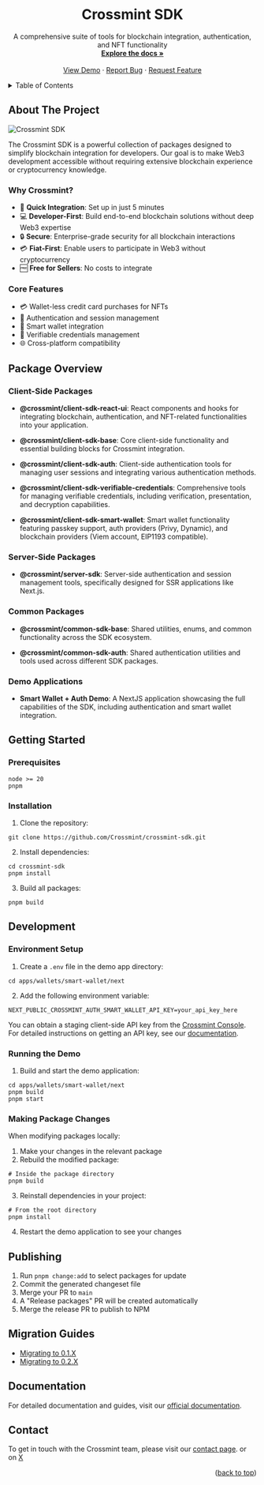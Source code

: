 <div align="center">
  <h1 align="center">Crossmint SDK</h1>

  <p align="center">
    A comprehensive suite of tools for blockchain integration, authentication, and NFT functionality
    <br />
    <a href="https://docs.crossmint.com/sdk-reference/introduction"><strong>Explore the docs »</strong></a>
    <br />
    <br />
    <a href="https://www.smarterwallet.dev/">View Demo</a>
    ·
    <a href="https://github.com/Crossmint/crossmint-sdk/issues">Report Bug</a>
    ·
    <a href="https://github.com/Crossmint/crossmint-sdk/issues">Request Feature</a>
  </p>
</div>

<details>
  <summary>Table of Contents</summary>
  <ol>
    <li><a href="#about-the-project">About The Project</a></li>
    <li><a href="#package-overview">Package Overview</a></li>
    <li><a href="#getting-started">Getting Started</a></li>
    <li><a href="#development">Development</a></li>
    <li><a href="#running-the-demo">Running the Demo</a></li>
    <li><a href="#making-package-changes">Making Package Changes</a></li>
    <li><a href="#publishing">Publishing</a></li>
    <li><a href="#migration-guides">Migration Guides</a></li>
    <li><a href="#documentation">Documentation</a></li>
    <li><a href="#contact">Contact</a></li>
  </ol>
</details>

## About The Project

![Crossmint SDK](https://github.com/user-attachments/assets/28d4ac5c-9373-45a3-969d-4dbf1d8200a8)

The Crossmint SDK is a powerful collection of packages designed to simplify blockchain integration for developers. Our goal is to make Web3 development accessible without requiring extensive blockchain experience or cryptocurrency knowledge.

### Why Crossmint?

- 🚀 **Quick Integration**: Set up in just 5 minutes
- 💻 **Developer-First**: Build end-to-end blockchain solutions without deep Web3 expertise
- 🔒 **Secure**: Enterprise-grade security for all blockchain interactions
- 💳 **Fiat-First**: Enable users to participate in Web3 without cryptocurrency
- 🆓 **Free for Sellers**: No costs to integrate

### Core Features

- 💳 Wallet-less credit card purchases for NFTs
- 🔐 Authentication and session management
- 👛 Smart wallet integration
- 📜 Verifiable credentials management
- 🌐 Cross-platform compatibility

## Package Overview

### Client-Side Packages

- **@crossmint/client-sdk-react-ui**: React components and hooks for integrating blockchain, authentication, and NFT-related functionalities into your application.

- **@crossmint/client-sdk-base**: Core client-side functionality and essential building blocks for Crossmint integration.

- **@crossmint/client-sdk-auth**: Client-side authentication tools for managing user sessions and integrating various authentication methods.

- **@crossmint/client-sdk-verifiable-credentials**: Comprehensive tools for managing verifiable credentials, including verification, presentation, and decryption capabilities.

- **@crossmint/client-sdk-smart-wallet**: Smart wallet functionality featuring passkey support, auth providers (Privy, Dynamic), and blockchain providers (Viem account, EIP1193 compatible).

### Server-Side Packages

- **@crossmint/server-sdk**: Server-side authentication and session management tools, specifically designed for SSR applications like Next.js.

### Common Packages

- **@crossmint/common-sdk-base**: Shared utilities, enums, and common functionality across the SDK ecosystem.

- **@crossmint/common-sdk-auth**: Shared authentication utilities and tools used across different SDK packages.

### Demo Applications

- **Smart Wallet + Auth Demo**: A NextJS application showcasing the full capabilities of the SDK, including authentication and smart wallet integration.

## Getting Started

### Prerequisites

```shell
node >= 20
pnpm
```

### Installation

1. Clone the repository:
```shell
git clone https://github.com/Crossmint/crossmint-sdk.git
```

2. Install dependencies:
```shell
cd crossmint-sdk
pnpm install
```

3. Build all packages:
```shell
pnpm build
```

## Development

### Environment Setup

1. Create a `.env` file in the demo app directory:
```shell
cd apps/wallets/smart-wallet/next
```

2. Add the following environment variable:
```shell
NEXT_PUBLIC_CROSSMINT_AUTH_SMART_WALLET_API_KEY=your_api_key_here
```

You can obtain a staging client-side API key from the [Crossmint Console](https://staging.crossmint.com/console/projects/apiKeys). For detailed instructions on getting an API key, see our [documentation](https://docs.crossmint.com/wallets/quickstarts/EVM/non-custodial-wallets/evm-non-custodial-client-side#2-get-an-api-key).

### Running the Demo

1. Build and start the demo application:
```shell
cd apps/wallets/smart-wallet/next
pnpm build
pnpm start
```

### Making Package Changes

When modifying packages locally:

1. Make your changes in the relevant package
2. Rebuild the modified package:
```shell
# Inside the package directory
pnpm build
```

3. Reinstall dependencies in your project:
```shell
# From the root directory
pnpm install
```

4. Restart the demo application to see your changes

## Publishing

1. Run `pnpm change:add` to select packages for update
2. Commit the generated changeset file
3. Merge your PR to `main`
4. A "Release packages" PR will be created automatically
5. Merge the release PR to publish to NPM

## Migration Guides

- [Migrating to 0.1.X](https://docs.google.com/document/d/14IKpjrij7kU7Dr0I7rZkf0PyDNbXiklx2v4GuzUrFbw/edit?usp=sharing)
- [Migrating to 0.2.X](https://docs.google.com/document/d/1mA0W-iAs0nHHW0ANX0TfZ5qrzxPGxNchPj13W6cHc-Y/edit?usp=sharing)

## Documentation

For detailed documentation and guides, visit our [official documentation](https://docs.crossmint.com/).

## Contact

To get in touch with the Crossmint team, please visit our [contact page](https://www.crossmint.com/contact).
or on [X](https://x.com/crossmint)

<p align="right">(<a href="#readme-top">back to top</a>)</p>
